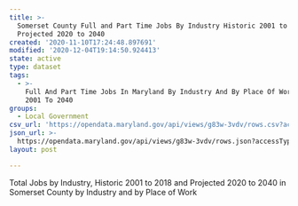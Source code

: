 ```yaml
---
title: >-
  Somerset County Full and Part Time Jobs By Industry Historic 2001 to 2018 and
  Projected 2020 to 2040
created: '2020-11-10T17:24:48.897691'
modified: '2020-12-04T19:14:50.924413'
state: active
type: dataset
tags:
  - >-
    Full And Part Time Jobs In Maryland By Industry And By Place Of Work From
    2001 To 2040
groups:
  - Local Government
csv_url: 'https://opendata.maryland.gov/api/views/g83w-3vdv/rows.csv?accessType=DOWNLOAD'
json_url: >-
  https://opendata.maryland.gov/api/views/g83w-3vdv/rows.json?accessType=DOWNLOAD
layout: post

---
```

Total Jobs by Industry, Historic 2001 to 2018 and Projected 2020 to 2040 in Somerset County by Industry and by Place of Work
